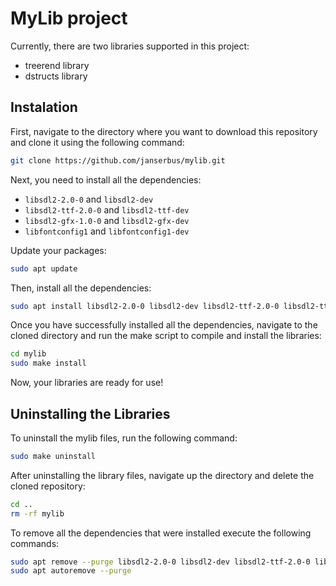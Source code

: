 # MyLib project

Currently, there are two libraries supported in this project:

- treerend library
- dstructs library

## Instalation

First, navigate to the directory where you want to download this repository and clone it using the following command:

```bash
git clone https://github.com/janserbus/mylib.git
```

Next, you need to install all the dependencies:

- `libsdl2-2.0-0` and `libsdl2-dev`
- `libsdl2-ttf-2.0-0` and `libsdl2-ttf-dev`
- `libsdl2-gfx-1.0-0` and `libsdl2-gfx-dev`
- `libfontconfig1` and `libfontconfig1-dev`

Update your packages:

```bash
sudo apt update
```

Then, install all the dependencies:

```bash
sudo apt install libsdl2-2.0-0 libsdl2-dev libsdl2-ttf-2.0-0 libsdl2-ttf-dev libsdl2-gfx-1.0-0 libsdl2-gfx-dev libfontconfig1 libfontconfig1-dev
```

Once you have successfully installed all the dependencies, navigate to the cloned directory and run the make script to compile and install the libraries:

```bash
cd mylib
sudo make install
```

Now, your libraries are ready for use!

## Uninstalling the Libraries

To uninstall the mylib files, run the following command:

```bash
sudo make uninstall
```

After uninstalling the library files, navigate up the directory and delete the cloned repository:

```bash
cd ..
rm -rf mylib
```

To remove all the dependencies that were installed execute the following commands:

```bash
sudo apt remove --purge libsdl2-2.0-0 libsdl2-dev libsdl2-ttf-2.0-0 libsdl2-ttf-dev libsdl2-gfx-1.0-0 libsdl2-gfx-dev libfontconfig1 libfontconfig1-dev
sudo apt autoremove --purge
```

